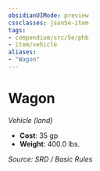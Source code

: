 ```yaml
---
obsidianUIMode: preview
cssclasses: json5e-item
tags:
- compendium/src/5e/phb
- item/vehicle
aliases: 
- "Wagon"
---
```

# Wagon
*Vehicle (land)*  

- **Cost**: 35 gp
- **Weight**: 400.0 lbs.

*Source: SRD / Basic Rules*